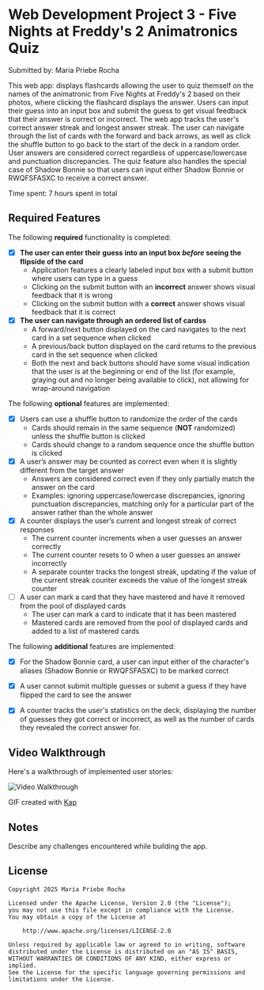 # Web Development Project 3 - Five Nights at Freddy's 2 Animatronics Quiz

Submitted by: Maria Priebe Rocha

This web app: displays flashcards allowing the user to quiz themself on the names of the animatronic from Five Nights at Freddy's 2 based on their photos, where clicking the flashcard displays the answer. Users can input their guess into an input box and submit the guess to get visual feedback that their answer is correct or incorrect. The web app tracks the user's correct answer streak and longest answer streak. The user can navigate through the list of cards with the forward and back arrows, as well as click the shuffle button to go back to the start of the deck in a random order. User answers are considered correct regardless of uppercase/lowercase and punctuation discrepancies. The quiz feature also handles the special case of Shadow Bonnie so that users can input either Shadow Bonnie or RWQFSFASXC to receive a correct answer.

Time spent: 7 hours spent in total

## Required Features

The following **required** functionality is completed:

- [X] **The user can enter their guess into an input box *before* seeing the flipside of the card**
  - Application features a clearly labeled input box with a submit button where users can type in a guess
  - Clicking on the submit button with an **incorrect** answer shows visual feedback that it is wrong 
  -  Clicking on the submit button with a **correct** answer shows visual feedback that it is correct
- [X] **The user can navigate through an ordered list of cardss**
  - A forward/next button displayed on the card navigates to the next card in a set sequence when clicked
  - A previous/back button displayed on the card returns to the previous card in the set sequence when clicked
  - Both the next and back buttons should have some visual indication that the user is at the beginning or end of the list (for example, graying out and no longer being available to click), not allowing for wrap-around navigation

The following **optional** features are implemented:


- [X] Users can use a shuffle button to randomize the order of the cards
  - Cards should remain in the same sequence (**NOT** randomized) unless the shuffle button is clicked 
  - Cards should change to a random sequence once the shuffle button is clicked
- [X] A user’s answer may be counted as correct even when it is slightly different from the target answer
  - Answers are considered correct even if they only partially match the answer on the card 
  - Examples: ignoring uppercase/lowercase discrepancies, ignoring punctuation discrepancies, matching only for a particular part of the answer rather than the whole answer
- [X] A counter displays the user’s current and longest streak of correct responses
  - The current counter increments when a user guesses an answer correctly
  - The current counter resets to 0 when a user guesses an answer incorrectly
  - A separate counter tracks the longest streak, updating if the value of the current streak counter exceeds the value of the longest streak counter 
- [ ] A user can mark a card that they have mastered and have it removed from the pool of displayed cards
  - The user can mark a card to indicate that it has been mastered
  - Mastered cards are removed from the pool of displayed cards and added to a list of mastered cards


The following **additional** features are implemented:

* [X] For the Shadow Bonnie card, a user can input either of the character's aliases (Shadow Bonnie or RWQFSFASXC) to be marked correct

* [X] A user cannot submit multiple guesses or submit a guess if they have flipped the card to see the answer

* [X] A counter tracks the user's statistics on the deck, displaying the number of guesses they got correct or incorrect, as well as the number of cards they revealed the correct answer for.

## Video Walkthrough

Here's a walkthrough of implemented user stories:

<img src='http://i.imgur.com/link/to/your/gif/file.gif' title='Video Walkthrough' width='' alt='Video Walkthrough' />

<!-- Replace this with whatever GIF tool you used! -->
GIF created with [Kap](https://getkap.co/)

## Notes

Describe any challenges encountered while building the app.

## License

    Copyright 2025 Maria Priebe Rocha

    Licensed under the Apache License, Version 2.0 (the "License");
    you may not use this file except in compliance with the License.
    You may obtain a copy of the License at

        http://www.apache.org/licenses/LICENSE-2.0

    Unless required by applicable law or agreed to in writing, software
    distributed under the License is distributed on an "AS IS" BASIS,
    WITHOUT WARRANTIES OR CONDITIONS OF ANY KIND, either express or implied.
    See the License for the specific language governing permissions and
    limitations under the License.
